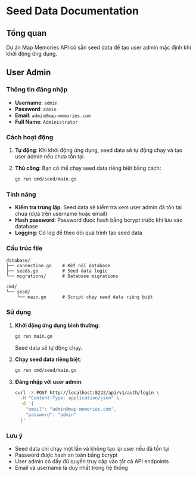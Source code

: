 # Seed Data Documentation

## Tổng quan

Dự án Map Memories API có sẵn seed data để tạo user admin mặc định khi khởi động ứng dụng.

## User Admin

### Thông tin đăng nhập
- **Username**: `admin`
- **Password**: `admin`
- **Email**: `admin@map-memories.com`
- **Full Name**: `Administrator`

### Cách hoạt động

1. **Tự động**: Khi khởi động ứng dụng, seed data sẽ tự động chạy và tạo user admin nếu chưa tồn tại.

2. **Thủ công**: Bạn có thể chạy seed data riêng biệt bằng cách:
   ```bash
   go run cmd/seed/main.go
   ```

### Tính năng

- **Kiểm tra trùng lặp**: Seed data sẽ kiểm tra xem user admin đã tồn tại chưa (dựa trên username hoặc email)
- **Hash password**: Password được hash bằng bcrypt trước khi lưu vào database
- **Logging**: Có log để theo dõi quá trình tạo seed data

### Cấu trúc file

```
database/
├── connection.go    # Kết nối database
├── seeds.go         # Seed data logic
└── migrations/      # Database migrations

cmd/
└── seed/
    └── main.go      # Script chạy seed data riêng biệt
```

### Sử dụng

1. **Khởi động ứng dụng bình thường**:
   ```bash
   go run main.go
   ```
   Seed data sẽ tự động chạy.

2. **Chạy seed data riêng biệt**:
   ```bash
   go run cmd/seed/main.go
   ```

3. **Đăng nhập với user admin**:
   ```bash
   curl -X POST http://localhost:8222/api/v1/auth/login \
     -H "Content-Type: application/json" \
     -d '{
       "email": "admin@map-memories.com",
       "password": "admin"
     }'
   ```

### Lưu ý

- Seed data chỉ chạy một lần và không tạo lại user nếu đã tồn tại
- Password được hash an toàn bằng bcrypt
- User admin có đầy đủ quyền truy cập vào tất cả API endpoints
- Email và username là duy nhất trong hệ thống 